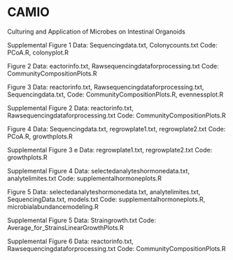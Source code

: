 # CAMIO
Culturing and Application of Microbes on Intestinal Organoids

Supplemental Figure 1 
Data: Sequencingdata.txt, Colonycounts.txt
Code: PCoA.R, colonyplot.R 

Figure 2 
Data: eactorinfo.txt, Rawsequencingdataforprocessing.txt
Code: CommunityCompositionPlots.R

Figure 3 
Data: reactorinfo.txt, Rawsequencingdataforprocessing.txt, Sequencingdata.txt,
Code: CommunityCompositionPlots.R, evennessplot.R

Supplemental Figure 2 
Data: reactorinfo.txt, Rawsequencingdataforprocessing.txt
Code: CommunityCompositionPlots.R

Figure 4
Data: Sequencingdata.txt, regrowplate1.txt, regrowplate2.txt
Code: PCoA.R, growthplots.R

Supplemental Figure 3 e
Data: regrowplate1.txt, regrowplate2.txt
Code: growthplots.R

Supplemental Figure 4 
Data: selectedanalyteshormonedata.txt, analytelimites.txt
Code: supplementalhormoneplots.R

Figure 5 
Data: selectedanalyteshormonedata.txt, analytelimites.txt, SequencingData.txt, models.txt
Code: supplementalhormoneplots.R, microbialabundancemodeling.R


Supplemental Figure 5
Data: Straingrowth.txt
Code: Average_for_StrainsLinearGrowthPlots.R

Supplemental Figure 6 
Data: reactorinfo.txt, Rawsequencingdataforprocessing.txt
Code: CommunityCompositionPlots.R


